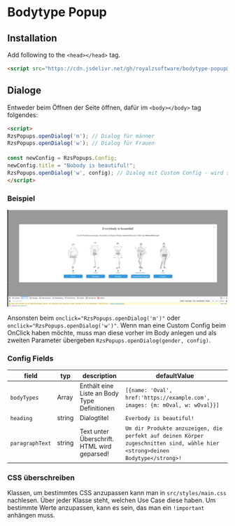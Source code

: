 # Bodytype Popup

## Installation
Add following to the `<head></head>` tag.
```html
<script src="https://cdn.jsdelivr.net/gh/royalzsoftware/bodytype-popup@master/dist/rzspopups.min.js"></script>
```

## Dialoge
Entweder beim Öffnen der Seite öffnen, dafür im `<body></body>` tag folgendes:
```html
<script>
RzsPopups.openDialog('m'); // Dialog für männer
RzsPopups.openDialog('w'); // Dialog für Frauen

const newConfig = RzsPopups.Config;
newConfig.title = "Nobody is beautiful!";
RzsPopups.openDialog('w', config); // Dialog mit Custom Config - wird scheitern
</script>
```

### Beispiel
![Showcase](./resources/showcase.png)

Ansonsten beim `onclick="RzsPopups.openDialog('m')"` oder `onclick="RzsPopups.openDialog('w')"`.
Wenn man eine Custom Config beim OnClick haben möchte, muss man diese vorher im Body anlegen und als zweiten
Parameter übergeben `RzsPopups.openDialog(gender, config)`.

### Config Fields
|field|typ|description|defaultValue|
|-----|---|-----------|------------|
|`bodyTypes`|Array|Enthält eine Liste an Body Type Definitionen|`[{name: 'Oval', href:'https://example.com', images: {m: mOval, w: wOval}}]`|
|`heading`|string|Dialogtitel|`Everbody is beautiful!`|
|`paragraphText`|string|Text unter Überschrift. HTML wird geparsed!|`Um dir Produkte anzuzeigen, die perfekt auf deinen Körper zugeschnitten sind, wähle hier <strong>deinen Bodytype</strong>!`|

### CSS überschreiben
Klassen, um bestimmtes CSS anzupassen kann man in `src/styles/main.css` nachlesen. Über jeder Klasse steht,
welchen Use Case diese haben.
Um bestimmte Werte anzupassen, kann es sein, das man ein `!important` anhängen muss.
